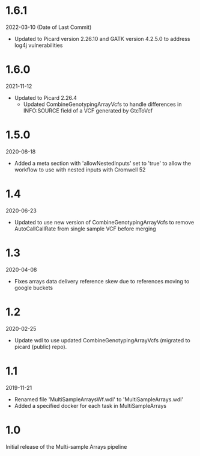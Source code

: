 # 1.6.1
2022-03-10 (Date of Last Commit)

* Updated to Picard version 2.26.10 and GATK version 4.2.5.0 to address log4j vulnerabilities

# 1.6.0
2021-11-12

* Updated to Picard 2.26.4
    * Updated CombineGenotypingArrayVcfs to handle differences in INFO:SOURCE field of a VCF generated by GtcToVcf

# 1.5.0
2020-08-18

* Added a meta section with 'allowNestedInputs' set to 'true' to allow the workflow to use with nested inputs with Cromwell 52

# 1.4
2020-06-23

* Updated to use new version of CombineGenotypingArrayVcfs to remove AutoCallCallRate from 
single sample VCF before merging

# 1.3

2020-04-08

* Fixes arrays data delivery reference skew due to references moving to google buckets

# 1.2

2020-02-25

* Update wdl to use updated CombineGenotypingArrayVcfs (migrated to picard (public) repo).

# 1.1

2019-11-21

* Renamed file 'MultiSampleArraysWf.wdl' to 'MultiSampleArrays.wdl'
* Added a specified docker for each task in MultiSampleArrays

# 1.0
Initial release of the Multi-sample Arrays pipeline
